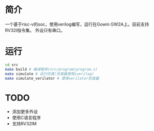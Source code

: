 # 简介
一个基于risc-v的soc，使用verilog编写，运行在Gowin GW2A上。目前支持RV32I指令集。
外设只有串口。

# 运行
```bash
cd src
make build # 编译程序(src/program/program.s)
make simulate # 运行仿真(仿真器使用iverilog) 
make simulate_verilator # 使用verilator仿真器
```

# TODO
+ 添加更多外设
+ 使用C语言程序
+ 支持RV32IM
